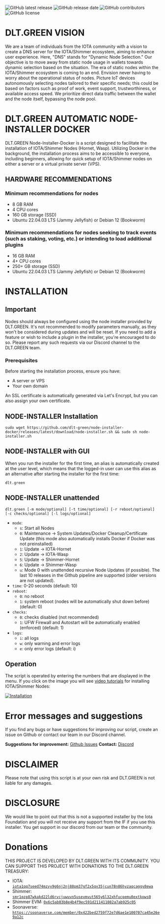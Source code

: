 ![GitHub latest release](https://img.shields.io/github/v/release/dlt-green/node-installer-docker) ![GitHub release date](https://img.shields.io/github/release-date/dlt-green/node-installer-docker) ![GitHub contributors](https://img.shields.io/github/contributors/dlt-green/node-installer-docker) ![GitHub license](https://img.shields.io/github/license/dlt-green/node-installer-docker)

# DLT.GREEN VISION

We are a team of individuals from the IOTA community with a vision to create a DNS server for the IOTA/Shimmer ecosystem, aiming to enhance user experience. Here, "DNS" stands for "Dynamic Node Selection." Our objective is to move away from static node usage in wallets towards dynamic selection based on the situation. The era of static nodes within the IOTA/Shimmer ecosystem is coming to an end. Envision never having to worry about the operational status of nodes. Picture IoT devices autonomously selecting nodes tailored to their specific needs; this could be based on factors such as proof of work, event support, trustworthiness, or available access speed. We prioritize direct data traffic between the wallet and the node itself, bypassing the node pool.

# DLT.GREEN AUTOMATIC NODE-INSTALLER DOCKER

DLT.GREEN Node-Installer-Docker is a script designed to facilitate the installation of IOTA/Shimmer Nodes (Hornet, Wasp). Utilizing Docker in the background, the installation process aims to be accessible to everyone, including beginners, allowing for quick setup of IOTA/Shimmer nodes on either a server or a virtual private server (VPS).

## HARDWARE RECOMMENDATIONS

### Minimum recommendations for nodes

- 8 GB RAM
- 4 CPU cores
- 160 GB storage (SSD)
- Ubuntu 22.04.03 LTS (Jammy Jellyfish) or Debian 12 (Bookworm)

### Minimum recommendations for nodes seeking to track events (such as staking, voting, etc.) or intending to load additional plugins

- 16 GB RAM
- 4+ CPU cores
- 250+ GB storage (SSD)
- Ubuntu 22.04.03 LTS (Jammy Jellyfish) or Debian 12 (Bookworm)

# INSTALLATION

## Important

Nodes should always be configured using the node installer provided by DLT.GREEN. It's not recommended to modify parameters manually, as they won't be considered during updates and will be reset. If you need to add a feature or wish to include a plugin in the installer, you're encouraged to do so. Please report any such requests via our Discord channel to the DLT.GREEN team.

### Prerequisites

Before starting the installation process, ensure you have:

- A server or VPS
- Your own domain

An SSL certificate is automatically generated via Let's Encrypt, but you can also assign your own certificate.

## NODE-INSTALLER Installation

```console
sudo wget https://github.com/dlt-green/node-installer-docker/releases/latest/download/node-installer.sh && sudo sh node-installer.sh
```

## NODE-INSTALLER with GUI

When you run the installer for the first time, an alias is automatically created at the user level, which means that the logged-in user can use this alias as an alternative after starting the installer for the first time:

```console
dlt.green
```

## NODE-INSTALLER unattended

```console
dlt.green [-m mode/optional] [-t time/optional] [-r reboot/optional] [-c checks/optional] [-l logs/optional]
```

- `mode`:
  - `s`: Start all Nodes
  - `0`: Maintenance -> System Updates/Docker Cleanup/Certificate Update (this mode also automatically installs Docker if Docker was not preinstalled)
  - `1`: Update -> IOTA-Hornet
  - `2`: Update -> IOTA-Wasp
  - `5`: Update -> Shimmer-Hornet
  - `6`: Update -> Shimmer-Wasp
  - `u`: Mode 0 with unattended recursive Node Updates (if possible). The last 10 releases in the Github pipeline are supported (older versions are not updated).
- `time`: 0-20 seconds (default: 10)
- `reboot`:
  - `0`: no reboot
  - `1`: system reboot (nodes will be automatically shut down before) (default: 0)
- `checks`:
  - `0`: checks disabled (not recommended)
  - `1`: UFW Firewall and Autostart will be automatically enabled (enforced) (default: 1)
- `logs`:
  - `i`: all logs
  - `w`: only warning and error logs
  - `e`: only error logs
  (default: i)

## Operation

The script is operated by entering the numbers that are displayed in the menu. If you click on the image you will see [video tutorials](https://www.youtube.com/channel/UCg1PgTJ1NzdoS1JYcnJtDUg) for installing IOTA/Shimmer Nodes:

[![Installation](https://github.com/dlt-green/node-installer-docker/assets/89119285/e6bb308b-29a7-48e6-8eac-809e3069139a)](https://www.youtube.com/channel/UCg1PgTJ1NzdoS1JYcnJtDUg)

# Error messages and suggestions

If you find any bugs or have suggestions for improving our script, create an issue on Github or contact our team in our Discord channel.

**Suggestions for improvement:** [Github Issues](https://github.com/dlt-green/node-installer-docker/issues)
**Contact:** [Discord](https://discord.gg/XaBnsE5NGb)

# DISCLAIMER

Please note that using this script is at your own risk and DLT.GREEN is not liable for any damages.

# DISCLOSURE

We would like to point out that this is not a supported installer by the Iota Foundation and you will not receive any support from the IF if you use this installer. You get support in our discord from our team or the community.

# Donations

THIS PROJECT IS DEVELOPED BY DLT.GREEN WITH ITS COMMUNITY.
YOU CAN SUPPORT THIS PROJECT WITH DONATIONS TO THE DLT.GREEN TREASURY:
- IOTA: [`iota1qq7seed74mzvy9g6nj2nj88pm37gf2x5qv35jcun78n86hyzaqcaggy8ewa`](https://explorer.iota.org/mainnet/addr/iota1qq7seed74mzvy9g6nj2nj88pm37gf2x5qv35jcun78n86hyzaqcaggy8ewa)
- Shimmer: [`smr1qzp87wkakd22ld6rvcjuwuvn5usevmvut565y6l32xhfucpemu0extkpws0`](smr1qzp87wkakd22ld6rvcjuwuvn5usevmvut565y6l32xhfucpemu0extkpws0)
- Shimmer EVM: [`0x6c5ab03b8e4b4f9ec591d211411082a7ab925c05`]()
- Soonaverse: [`https://soonaverse.com/member/0x422bed2759f72e7d6ae1e100707ca45e26e9a12c`](https://soonaverse.com/member/0x422bed2759f72e7d6ae1e100707ca45e26e9a12c)
